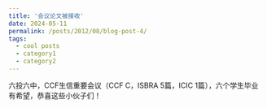 ```yaml
---
title: '会议论文被接收'
date: 2024-05-11
permalink: /posts/2012/08/blog-post-4/
tags:
  - cool posts
  - category1
  - category2
---
```


六投六中，CCF生信重要会议（CCF C，ISBRA 5篇，ICIC 1篇），六个学生毕业有希望，恭喜这些小伙子们！

<!--
# This post will show up by default. To disable scheduling of future posts, edit `config.yml` and set `future: false`. 
-->

